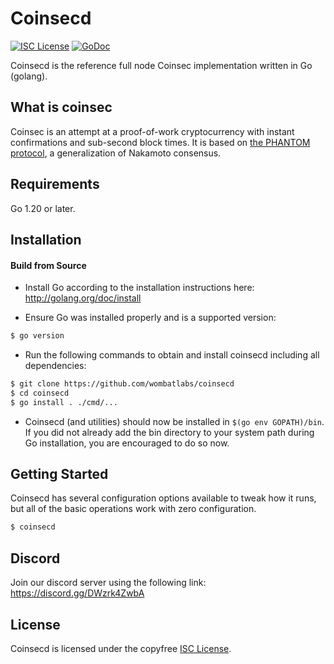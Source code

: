 
Coinsecd
====

[![ISC License](http://img.shields.io/badge/license-ISC-blue.svg)](https://choosealicense.com/licenses/isc/)
[![GoDoc](https://img.shields.io/badge/godoc-reference-blue.svg)](http://godoc.org/github.com/wombatlabs/coinsecd)

Coinsecd is the reference full node Coinsec implementation written in Go (golang).

## What is coinsec

Coinsec is an attempt at a proof-of-work cryptocurrency with instant confirmations and sub-second block times. It is based on [the PHANTOM protocol](https://eprint.iacr.org/2018/104.pdf), a generalization of Nakamoto consensus.

## Requirements

Go 1.20 or later.

## Installation

#### Build from Source

- Install Go according to the installation instructions here:
  http://golang.org/doc/install

- Ensure Go was installed properly and is a supported version:

```bash
$ go version
```

- Run the following commands to obtain and install coinsecd including all dependencies:

```bash
$ git clone https://github.com/wombatlabs/coinsecd
$ cd coinsecd
$ go install . ./cmd/...
```

- Coinsecd (and utilities) should now be installed in `$(go env GOPATH)/bin`. If you did
  not already add the bin directory to your system path during Go installation,
  you are encouraged to do so now.


## Getting Started

Coinsecd has several configuration options available to tweak how it runs, but all
of the basic operations work with zero configuration.

```bash
$ coinsecd
```

## Discord
Join our discord server using the following link: https://discord.gg/DWzrk4ZwbA

## License

Coinsecd is licensed under the copyfree [ISC License](https://choosealicense.com/licenses/isc/).
